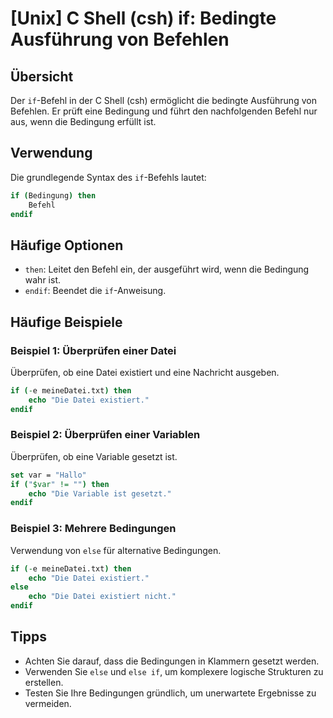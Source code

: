 # [Unix] C Shell (csh) if: Bedingte Ausführung von Befehlen

## Übersicht
Der `if`-Befehl in der C Shell (csh) ermöglicht die bedingte Ausführung von Befehlen. Er prüft eine Bedingung und führt den nachfolgenden Befehl nur aus, wenn die Bedingung erfüllt ist.

## Verwendung
Die grundlegende Syntax des `if`-Befehls lautet:

```csh
if (Bedingung) then
    Befehl
endif
```

## Häufige Optionen
- `then`: Leitet den Befehl ein, der ausgeführt wird, wenn die Bedingung wahr ist.
- `endif`: Beendet die `if`-Anweisung.

## Häufige Beispiele

### Beispiel 1: Überprüfen einer Datei
Überprüfen, ob eine Datei existiert und eine Nachricht ausgeben.

```csh
if (-e meineDatei.txt) then
    echo "Die Datei existiert."
endif
```

### Beispiel 2: Überprüfen einer Variablen
Überprüfen, ob eine Variable gesetzt ist.

```csh
set var = "Hallo"
if ("$var" != "") then
    echo "Die Variable ist gesetzt."
endif
```

### Beispiel 3: Mehrere Bedingungen
Verwendung von `else` für alternative Bedingungen.

```csh
if (-e meineDatei.txt) then
    echo "Die Datei existiert."
else
    echo "Die Datei existiert nicht."
endif
```

## Tipps
- Achten Sie darauf, dass die Bedingungen in Klammern gesetzt werden.
- Verwenden Sie `else` und `else if`, um komplexere logische Strukturen zu erstellen.
- Testen Sie Ihre Bedingungen gründlich, um unerwartete Ergebnisse zu vermeiden.